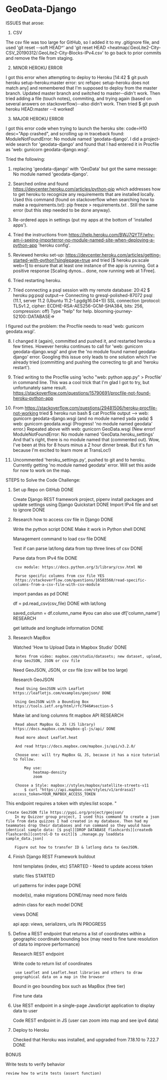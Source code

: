 # GeoData-Django

ISSUES that arose:

1) CSV

The csv file was too large for GitHub, so I added it to my .gitignore file, and used 'git reset --soft HEAD^' and 'git reset HEAD <heatmap/.GeoLite2-City-CSV_20190312/.GeoLite2-City-Blocks-IPv4.csv' to go back to prior commits and remove the file from staging.

2) MINOR HEROKU ERROR

I got this error when attempting to deploy to Heroku [14:42 $ git push heroku setup-heroku:master
error: src refspec setup-heroku does not match any] and remembered that I'm supposed to deploy from the master branch. Updated master branch and switched to master--didn't work.
Then tried adding a file (touch notes), commiting, and trying again (based on several answers on stackoverflow)--also didn't work.
Then tried $ git push heroku HEAD:master 
--it worked!

3) MAJOR HEROKU ERROR

I got this error code when trying to launch the heroku site: code=H10 desc="App crashed", and scrolling up in traceback found: ModuleNotFoundError: No module named 'geodata-django'. I did a project-wide search for 'geodata-django' and found that I had entered it in Procfile as 'web: gunicorn geodata-django.wsgi'. 

Tried the following: 

1. replacing 'geodata-django' with 'GeoData' but got the same message: No module named 'geodata-django'. 

2. Searched online and found https://devcenter.heroku.com/articles/python-pip which addresses how to get heroku to recognize any requirements that are installed locally. Used this command (found on stackoverflow when searching how to make a requirements.txt): pip freeze > requirements.txt . Still the same error (but this step needed to be done anyway). 

3. Re-ordered apps in settings (put my apps at the bottom of 'installed apps'). 

4. Tried the instructions from https://help.heroku.com/BWJ7QYTF/why-am-i-seeing-importerror-no-module-named-site-when-deploying-a-python-app 'heroku config'. 

5. Reviewed heroku set-up: https://devcenter.heroku.com/articles/getting-started-with-python?singlepage=true and tried 
[$ heroku ps:scale web=1] to ensure that at least one instance of the app is running. Got a positive response [Scaling dynos... done, now running web at 1:Free]. 

6. Tried restarting heroku. 

7. Tried connecting a psql session with my remote database: 20:42 $ heroku pg:psql
output--> Connecting to gresql-polished-87072
psql (11.1, server 11.2 (Ubuntu 11.2-1.pgdg16.04+1))
SSL connection (protocol: TLSv1.2, cipher: ECDHE-RSA-AES256-GCM-SHA384, bits: 256, compression: off)
Type "help" for help.
blooming-journey-52100::DATABASE=>

I figured out the problem: the Procfile needs to read 'web: gunicorn geodata.wsgi'. 

8. I changed it (again), committed and pushed it, and restarted heroku a few times. However heroku continues to call for 'web: gunicorn geodata-django.wsgi' and give the 'no module found named geodata-django' error. Googling this issue only leads to one solution which I've already tried (committing and pushing the correcting to git and 'heroku restart'). 

9. Tried writing to the Procfile using 'echo "web: python app.py" > Procfile' in command line. This was a cool trick that I'm glad I got to try, but unfortunately same result. https://stackoverflow.com/questions/15790691/procfile-not-found-heroku-python-app

10. From https://stackoverflow.com/questions/29481506/heroku-procfile-not-working tried $ heroku run bash
$ cat Procfile
output --> web: gunicorn geodata-django.wsgi (and no module named yada yada)
$ web: gunicorn geodata.wsgi
(Progress! 'no module named geodata' error.)
Repeated above with web: gunicorn GeoData.wsgi (New error! ModuleNotFoundError: No module named 'GeoData.heroku_settings' And that's right, there is no module named that (commented out). Wow, I've been at this for 8 hours minus a 2 hour dinner break. But it's fun because I'm excited to learn more at TransLoc!)

11. Uncommented 'heroku_settings.py', pushed to git and to heroku. Currently getting 'no module named geodata' error. Will set this aside for now to work on the map.

STEPS to Solve the Code Challenge:

1) Set up Repo on GitHub DONE
	
    Create Django REST framework project, pipenv install packages and update settings using Django Quickstart DONE
	Import IPv4 file and set to ignore DONE

2) Research how to access csv file in Django DONE
    
    Write the python script DONE
    Make it work in Python shell DONE

    Management command to load csv file DONE

    Test if can parse lat/long data from top three lines of csv DONE

    Parse data from IPv4 file DONE
	
		csv module: https://docs.python.org/3/library/csv.html NO

	    Parse specific columns from csv file YES
		https://stackoverflow.com/questions/16503560/read-specific-columns-from-a-csv-file-with-csv-module

    import pandas as pd DONE

    df = pd.read_csv(csv_file) DONE with lat/long

    saved_column = df.column_name #you can also use df['column_name'] RESEARCH

	get latitude and longitude information DONE

3) Research MapBox
    
    Watched 'How to Upload Data in Mapbox Studio' DONE

        Notes from video: mapbox.com/studio/datasets; new dataset, upload, drop GeoJSON, JSON or csv file

    Need GeoJSON, JSON, or csv file
        (csv will be too large)

    Research GeoJSON

        Read Using GeoJSON with Leaflet https://leafletjs.com/examples/geojson/ DONE

        Using GeoJSON with a Bounding Box https://tools.ietf.org/html/rfc7946#section-5
    Make lat and long columns fit mapbox API  RESEARCH

        Read about MapBox GL JS (JS library) https://docs.mapbox.com/mapbox-gl-js/api/ DONE

        Read more about Leaflet.heat

        And read https://docs.mapbox.com/mapbox.js/api/v3.2.0/

        Choose one: will try MapBox GL JS, because it has a nice tutorial to follow.

            May use:
                heatmap-density
                zoom

        Choose a Style: mapbox://styles/mapbox/satellite-streets-v11
            $ curl "https://api.mapbox.com/styles/v1/ardrasa1?access_token=YOUR_MAPBOX_ACCESS_TOKEN
This endpoint requires a token with styles:list scope.
"
        
    Create GeoJSON file https://pypi.org/project/geojson/
        In my Quizzer group project, I used this command to create a json file from data quizzes I had created in my database. Then had my teammates drop their databases and run command so they would have identical sample data: [$ psql][DROP DATABASE flashcards][createdb flashcards][control-D to exit][$ ./manage.py loaddata sample_data.json]
        
        Figure out how to transfer ID & latlong data to GeoJSON.

4) Finish Django REST Framework buildout
    
    html templates (index, etc) STARTED - Need to update access token

    static files STARTED

    url patterns for index page DONE

    model(s), make migrations DONE/may need more fields

    admin class for each model DONE

    views DONE

    api app: views, serializers, urls IN PROGRESS

5) Define a REST endpoint that returns a list of coordinates within a geographic coordinate bounding box (may need to fine tune resolution of data to improve performance) 
	
    Research REST endpoint

	Write code to return list of coordinates

		use Leaflet and Leaflet.heat libraries and others to draw geographical data on a map in the browser

	Bound in geo bounding box such as MapBox (free tier)

	Fine tune data

6) Use REST endpoint in a single-page JavaScript application to display data to user
	
    Code REST endpoint in JS (user can zoom into map and see ipv4 data)

7) Deploy to Heroku

    Checked that Heroku was installed, and upgraded from 7.18.10 to 7.22.7 DONE


BONUS

Write tests to verify behavior

	review how to write tests (assert function)
